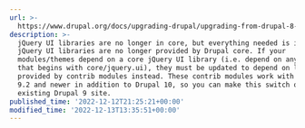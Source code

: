 ```yaml
---
url: >-
  https://www.drupal.org/docs/upgrading-drupal/upgrading-from-drupal-8-or-later/upgrading-from-drupal-9-to-drupal-10-0/migrating-dependencies-on-core-jquery-ui-libraries
description: >-
  jQuery UI libraries are no longer in core, but everything needed is in contrib
  jQuery UI libraries are no longer provided by Drupal core. If your
  modules/themes depend on a core jQuery UI library (i.e. depend on any library
  that begins with core/jquery.ui), they must be updated to depend on libraries
  provided by contrib modules instead. These contrib modules work with Drupal
  9.2 and newer in addition to Drupal 10, so you can make this switch on an
  existing Drupal 9 site.
published_time: '2022-12-12T21:25:21+00:00'
modified_time: '2022-12-13T13:35:51+00:00'
---
```

